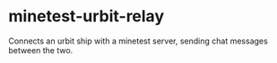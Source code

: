 # minetest-urbit-relay
Connects an urbit ship with a minetest server, sending chat messages between the two.
